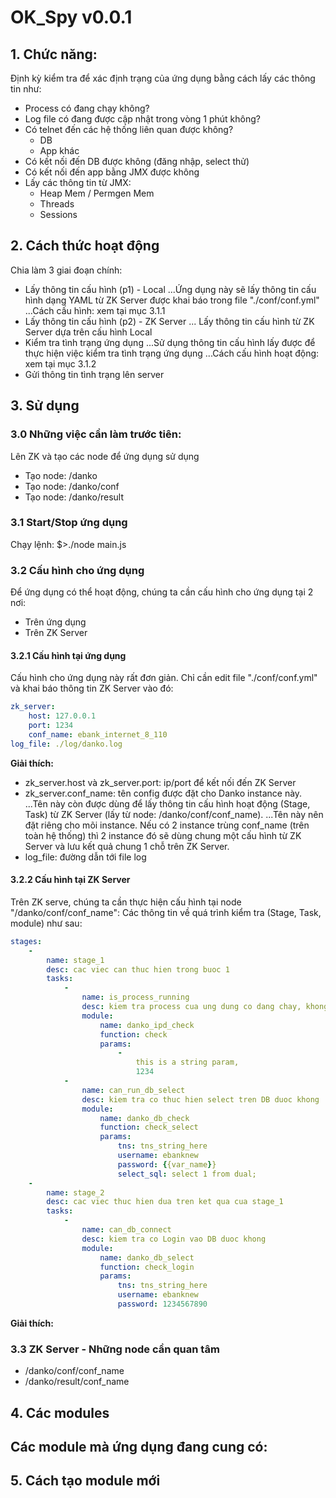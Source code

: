 # OK_Spy v0.0.1

## 1. Chức năng:
Định kỳ kiểm tra để xác định trạng của ứng dụng bằng cách lấy các thông tin như:
- Process có đang chạy không?
- Log file có đang được cập nhật trong vòng 1 phút không?
- Có telnet đến các hệ thống liên quan được không?
  + DB
  + App khác
- Có kết nối đến DB được không (đăng nhập, select thử)
- Có kết nối đến app bằng JMX được không
- Lấy các thông tin từ JMX:
  + Heap Mem / Permgen Mem
  + Threads
  + Sessions

## 2. Cách thức hoạt động
Chia làm 3 giai đoạn chính:
- Lấy thông tin cấu hình (p1) - Local
...Ứng dụng này sẽ lấy thông tin cấu hình dạng YAML từ ZK Server được khai báo trong file "./conf/conf.yml"
...Cách cấu hình: xem tại mục 3.1.1
- Lấy thông tin cấu hình (p2) - ZK Server
... Lấy thông tin cấu hình từ ZK Server dựa trên cấu hình Local
- Kiểm tra tình trạng ứng dụng
...Sử dụng thông tin cấu hình lấy được để thực hiện việc kiểm tra tình trạng ứng dụng
...Cách cấu hình hoạt động: xem tại mục 3.1.2
- Gửi thông tin tình trạng lên server

## 3. Sử dụng

### 3.0 Những việc cần làm trước tiên:
Lên ZK và tạo các node để ứng dụng sử dụng
- Tạo node: /danko
- Tạo node: /danko/conf
- Tạo node: /danko/result

### 3.1 Start/Stop ứng dụng
Chạy lệnh: $>./node main.js

### 3.2 Cấu hình cho ứng dụng
Để ứng dụng có thể hoạt động, chúng ta cần cấu hình cho ứng dụng tại 2 nơi:
- Trên ứng dụng
- Trên ZK Server

#### 3.2.1 Cấu hình tại ứng dụng
Cấu hình cho ứng dụng này rất đơn giản. Chỉ cần edit file "./conf/conf.yml" và khai báo thông tin ZK Server vào đó:
```yaml
zk_server:
    host: 127.0.0.1
    port: 1234
    conf_name: ebank_internet_8_110
log_file: ./log/danko.log
```
**Giải thích:**
- zk_server.host và zk_server.port: ip/port để kết nối đến ZK Server
- zk_server.conf_name: tên config được đặt cho Danko instance này.
...Tên này còn được dùng để lấy thông tin cấu hình hoạt động (Stage, Task) từ ZK Server (lấy từ node: /danko/conf/conf_name).
...Tên này nên đặt riêng cho mõi instance. Nếu có 2 instance trùng conf_name (trên toàn hệ thống) thì 2 instance đó sẽ dùng chung một cấu hình từ ZK Server và lưu kết quả chung 1 chỗ trên ZK Server.
- log_file: đường dẫn tới file log

#### 3.2.2 Cấu hình tại ZK Server
Trên ZK serve, chúng ta cần thực hiện cấu hình tại node "/danko/conf/conf_name":
Các thông tin về quá trình kiểm tra (Stage, Task, module) như sau:
```yaml
stages:
    - 
        name: stage_1
        desc: cac viec can thuc hien trong buoc 1
        tasks:
            - 
                name: is_process_running
                desc: kiem tra process cua ung dung co dang chay, khong dua tren PID
                module:
                    name: danko_ipd_check
                    function: check
                    params:
                        - 
                            this is a string param,
                            1234
            - 
                name: can_run_db_select
                desc: kiem tra co thuc hien select tren DB duoc khong
                module:
                    name: danko_db_check
                    function: check_select
                    params:
                        tns: tns_string_here
                        username: ebanknew
                        password: {{var_name}}
                        select_sql: select 1 from dual;
    - 
        name: stage_2
        desc: cac viec thuc hien dua tren ket qua cua stage_1
        tasks:
            -
                name: can_db_connect
                desc: kiem tra co Login vao DB duoc khong
                module:
                    name: danko_db_select
                    function: check_login
                    params:
                        tns: tns_string_here
                        username: ebanknew
                        password: 1234567890
```
**Giải thích:**


### 3.3 ZK Server - Những node cần quan tâm
- /danko/conf/conf_name
- /danko/result/conf_name

## 4. Các modules
Các module mà ứng dụng đang cung có:
-

## 5. Cách tạo module mới
